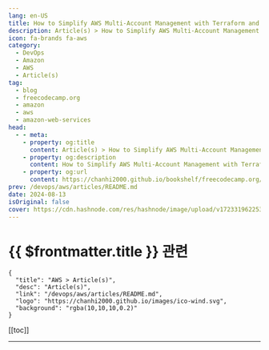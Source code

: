 ```yaml
---
lang: en-US
title: How to Simplify AWS Multi-Account Management with Terraform and GitOps
description: Article(s) > How to Simplify AWS Multi-Account Management with Terraform and GitOps
icon: fa-brands fa-aws
category: 
  - DevOps
  - Amazon
  - AWS
  - Article(s)
tag: 
  - blog
  - freecodecamp.org
  - amazon
  - aws
  - amazon-web-services
head:
  - - meta:
    - property: og:title
      content: Article(s) > How to Simplify AWS Multi-Account Management with Terraform and GitOps
    - property: og:description
      content: How to Simplify AWS Multi-Account Management with Terraform and GitOps
    - property: og:url
      content: https://chanhi2000.github.io/bookshelf/freecodecamp.org/simplify-aws-multi-account-management.html
prev: /devops/aws/articles/README.md
date: 2024-08-13
isOriginal: false
cover: https://cdn.hashnode.com/res/hashnode/image/upload/v1723319622530/a9905b60-958a-4953-a960-5c2cdf5268ec.png
---
```


# {{ $frontmatter.title }} 관련

```component VPCard
{
  "title": "AWS > Article(s)",
  "desc": "Article(s)",
  "link": "/devops/aws/articles/README.md",
  "logo": "https://chanhi2000.github.io/images/ico-wind.svg",
  "background": "rgba(10,10,10,0.2)"
}
```

[[toc]]

---

<SiteInfo
  name="How to Simplify AWS Multi-Account Management with Terraform and GitOps"
  desc="In the past, in the bustling world of cloud computing, a company's journey often began with a single AWS account. In this unified space, development and testing environments coexisted, while the production environment resided in a separate account. T..."
  url="https://freecodecamp.org/news/simplify-aws-multi-account-management/"
  logo="https://cdn.freecodecamp.org/universal/favicons/favicon.ico"
  preview="https://cdn.hashnode.com/res/hashnode/image/upload/v1723319622530/a9905b60-958a-4953-a960-5c2cdf5268ec.png"/>

<!-- TODO: 작성 -->

